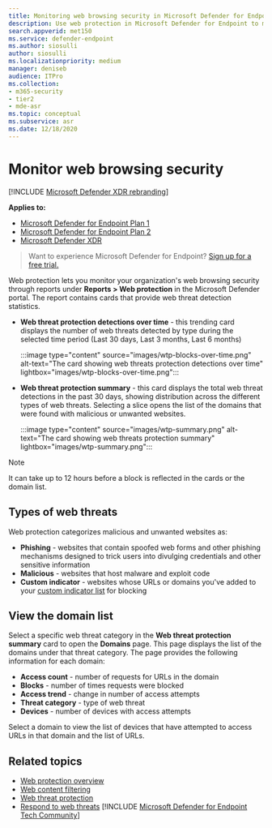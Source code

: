 ```yaml
---
title: Monitoring web browsing security in Microsoft Defender for Endpoint
description: Use web protection in Microsoft Defender for Endpoint to monitor web browsing security
search.appverid: met150
ms.service: defender-endpoint
ms.author: siosulli
author: siosulli
ms.localizationpriority: medium
manager: deniseb
audience: ITPro
ms.collection: 
- m365-security
- tier2
- mde-asr
ms.topic: conceptual
ms.subservice: asr
ms.date: 12/18/2020
---
```


# Monitor web browsing security

[!INCLUDE [Microsoft Defender XDR rebranding](../../includes/microsoft-defender.md)]

**Applies to:**
- [Microsoft Defender for Endpoint Plan 1](https://go.microsoft.com/fwlink/p/?linkid=2154037)
- [Microsoft Defender for Endpoint Plan 2](https://go.microsoft.com/fwlink/p/?linkid=2154037)
- [Microsoft Defender XDR](https://go.microsoft.com/fwlink/?linkid=2118804)

> Want to experience Microsoft Defender for Endpoint? [Sign up for a free trial.](https://signup.microsoft.com/create-account/signup?products=7f379fee-c4f9-4278-b0a1-e4c8c2fcdf7e&ru=https://aka.ms/MDEp2OpenTrial?ocid=docs-wdatp-main-abovefoldlink&rtc=1)

Web protection lets you monitor your organization's web browsing security through reports under **Reports > Web protection** in the Microsoft Defender portal. The report contains cards that provide web threat detection statistics.

- **Web threat protection detections over time** - this trending card displays the number of web threats detected by type during the selected time period (Last 30 days, Last 3 months, Last 6 months)

  :::image type="content" source="images/wtp-blocks-over-time.png" alt-text="The card showing web threats protection detections over time" lightbox="images/wtp-blocks-over-time.png":::

- **Web threat protection summary** - this card displays the total web threat detections in the past 30 days, showing distribution across the different types of web threats. Selecting a slice opens the list of the domains that were found with malicious or unwanted websites.

  :::image type="content" source="images/wtp-summary.png" alt-text="The card showing web threats protection summary"  lightbox="images/wtp-summary.png":::

> [!NOTE]
> It can take up to 12 hours before a block is reflected in the cards or the domain list.

## Types of web threats

Web protection categorizes malicious and unwanted websites as:

- **Phishing** - websites that contain spoofed web forms and other phishing mechanisms designed to trick users into divulging credentials and other sensitive information
- **Malicious** - websites that host malware and exploit code
- **Custom indicator** - websites whose URLs or domains you've added to your [custom indicator list](manage-indicators.md) for blocking

## View the domain list

Select a specific web threat category in the **Web threat protection summary** card to open the **Domains** page. This page displays the list of the domains under that threat category. The page provides the following information for each domain:

- **Access count** - number of requests for URLs in the domain
- **Blocks** - number of times requests were blocked
- **Access trend** - change in number of access attempts
- **Threat category** - type of web threat
- **Devices** - number of devices with access attempts

Select a domain to view the list of devices that have attempted to access URLs in that domain and the list of URLs.

## Related topics

- [Web protection overview](web-protection-overview.md)
- [Web content filtering](web-content-filtering.md)
- [Web threat protection](web-threat-protection.md)
- [Respond to web threats](web-protection-response.md)
[!INCLUDE [Microsoft Defender for Endpoint Tech Community](../../includes/defender-mde-techcommunity.md)]
